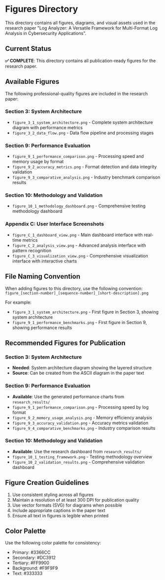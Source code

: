 # Figures Directory

This directory contains all figures, diagrams, and visual assets used in the research paper "Log Analyzer: A Versatile Framework for Multi-Format Log Analysis in Cybersecurity Applications".

## Current Status

**✅ COMPLETE**: This directory contains all publication-ready figures for the research paper.

## Available Figures

The following professional-quality figures are included in the research paper:

### Section 3: System Architecture
- `figure_3_1_system_architecture.png` - Complete system architecture diagram with performance metrics
- `figure_3_2_data_flow.png` - Data flow pipeline and processing stages

### Section 9: Performance Evaluation
- `figure_9_1_performance_comparison.png` - Processing speed and memory usage by format
- `figure_9_2_accuracy_metrics.png` - Format detection and data integrity validation
- `figure_9_3_comparative_analysis.png` - Industry benchmark comparison results

### Section 10: Methodology and Validation
- `figure_10_1_methodology_dashboard.png` - Comprehensive testing methodology dashboard

### Appendix C: User Interface Screenshots
- `figure_C_1_dashboard_view.png` - Main dashboard interface with real-time metrics
- `figure_C_2_analysis_view.png` - Advanced analysis interface with pattern recognition
- `figure_C_3_visualization_view.png` - Comprehensive visualization interface with interactive charts

## File Naming Convention

When adding figures to this directory, use the following convention:
`figure_[section-number]_[sequence-number]_[short-description].png`

For example:
- `figure_3_1_system_architecture.png` - First figure in Section 3, showing system architecture
- `figure_9_1_performance_benchmarks.png` - First figure in Section 9, showing performance results

## Recommended Figures for Publication

### Section 3: System Architecture
- **Needed**: System architecture diagram showing the layered structure
- **Source**: Can be created from the ASCII diagram in the paper text

### Section 9: Performance Evaluation
- **Available**: Use the generated performance charts from `research_results/`
- `figure_9_1_performance_comparison.png` - Processing speed by log format
- `figure_9_2_memory_usage_analysis.png` - Memory efficiency analysis
- `figure_9_3_accuracy_validation.png` - Accuracy metrics validation
- `figure_9_4_comparative_benchmarks.png` - Industry comparison results

### Section 10: Methodology and Validation
- **Available**: Use the research dashboard from `research_results/`
- `figure_10_1_testing_framework.png` - Testing methodology overview
- `figure_10_2_validation_results.png` - Comprehensive validation dashboard

## Figure Creation Guidelines

1. Use consistent styling across all figures
2. Maintain a resolution of at least 300 DPI for publication quality
3. Use vector formats (SVG) for diagrams when possible
4. Include appropriate captions in the paper text
5. Ensure all text in figures is legible when printed

## Color Palette

Use the following color palette for consistency:
- Primary: #3366CC
- Secondary: #DC3912
- Tertiary: #FF9900
- Background: #F9F9F9
- Text: #333333
